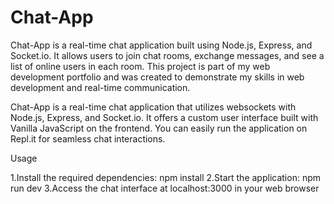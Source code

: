# Chat-App
Chat-App is a real-time chat application built using Node.js, Express, and Socket.io. It allows users to join chat rooms, exchange messages, and see a list of online users in each room. This project is part of my web development portfolio and was created to demonstrate my skills in web development and real-time communication.


Chat-App is a real-time chat application that utilizes websockets with Node.js, Express, and Socket.io. It offers a custom user interface built with Vanilla JavaScript on the frontend. You can easily run the application on Repl.it for seamless chat interactions.

Usage

1.Install the required dependencies: npm install
2.Start the application: npm run dev
3.Access the chat interface at localhost:3000 in your web browser
